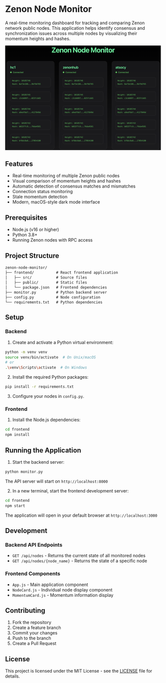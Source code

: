 # Zenon Node Monitor

A real-time monitoring dashboard for tracking and comparing Zenon network public nodes. This application helps identify consensus and synchronization issues across multiple nodes by visualizing their momentum heights and hashes.

![Fork Monitor Screenshot](docs/screenshot.png)

## Features

- Real-time monitoring of multiple Zenon public nodes
- Visual comparison of momentum heights and hashes
- Automatic detection of consensus matches and mismatches
- Connection status monitoring
- Stale momentum detection
- Modern, macOS-style dark mode interface

## Prerequisites

- Node.js (v16 or higher)
- Python 3.8+
- Running Zenon nodes with RPC access

## Project Structure

```
zenon-node-monitor/
├── frontend/          # React frontend application
│   ├── src/           # Source files
│   ├── public/        # Static files
│   └── package.json   # Frontend dependencies
├── monitor.py         # Python backend server
├── config.py          # Node configuration
└── requirements.txt   # Python dependencies
```

## Setup

### Backend

1. Create and activate a Python virtual environment:
```bash
python -m venv venv
source venv/bin/activate  # On Unix/macOS
# or
.\venv\Scripts\activate  # On Windows
```

2. Install the required Python packages:
```bash
pip install -r requirements.txt
```

3. Configure your nodes in `config.py`.

### Frontend

1. Install the Node.js dependencies:
```bash
cd frontend
npm install
```

## Running the Application

1. Start the backend server:
```bash
python monitor.py
```
The API server will start on `http://localhost:8000`

2. In a new terminal, start the frontend development server:
```bash
cd frontend
npm start
```
The application will open in your default browser at `http://localhost:3000`

## Development

### Backend API Endpoints

- `GET /api/nodes` - Returns the current state of all monitored nodes
- `GET /api/nodes/{node_name}` - Returns the state of a specific node

### Frontend Components

- `App.js` - Main application component
- `NodeCard.js` - Individual node display component
- `MomentumCard.js` - Momentum information display

## Contributing

1. Fork the repository
2. Create a feature branch
3. Commit your changes
4. Push to the branch
5. Create a Pull Request

## License

This project is licensed under the MIT License - see the [LICENSE](LICENSE) file for details. 